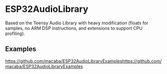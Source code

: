 # ESP32AudioLibrary

Based on the Teensy Audio Library with heavy modification (floats for samples, no ARM DSP instructions, and extensions to support CPU profiling).

## Examples

https://github.com/macaba/ESP32AudioLibraryExampleshttps://github.com/macaba/ESP32AudioLibraryExamples
